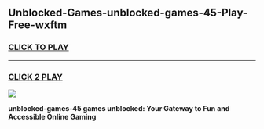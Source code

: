 
## Unblocked-Games-unblocked-games-45-Play-Free-wxftm
<h3>
<a href="https://premium76.site?title=unblocked-games-45&ref=23A">CLICK TO PLAY</a></h3>
<hr>

<h3>
<a href="https://premium76.site?title=unblocked-games-45&ref=23A">CLICK 2 PLAY</a>
  
</h3>

<a href="https://premium76.site?title=unblocked-games-45&ref=23A"><img src="https://clearcache.store/games.png"></a>


**unblocked-games-45 games unblocked: Your Gateway to Fun and Accessible Online Gaming**
